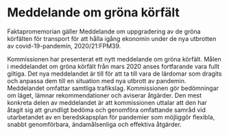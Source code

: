 # Meddelande om gröna körfält

Faktapromemorian gäller Meddelande om uppgradering av de gröna körfälten för transport för att hålla igång ekonomin under de nya utbrotten av covid-19-pandemin, 2020/21:FPM39.

Kommissionen har presenterat ett nytt meddelande om gröna körfält. Målen i meddelandet om gröna körfält från mars 2020 anses fortfarande vara fullt giltiga. Det nya meddelandet är till för att ta till vara de lärdomar som dragits och anpassa dem till en situation med nya utbrott av pandemin. Meddelandet omfattar samtliga trafikslag. Kommissionen gör bedömningar om läget, lämnar rekommendationer och aviserar åtgärder. Den mest konkreta delen av meddelandet är att kommissionen uttalar att den har åtagit sig att grundligt bedöma och genomföra omfattande samråd vid utarbetandet av en beredskapsplan för pandemier som möjliggör flexibla, snabbt genomförbara, ändamålsenliga och effektiva åtgärder.
